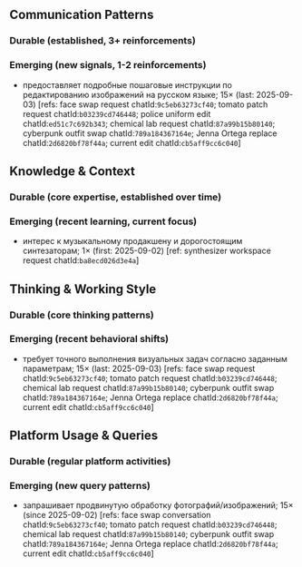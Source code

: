 ## Communication Patterns
### Durable (established, 3+ reinforcements)

### Emerging (new signals, 1-2 reinforcements)
- предоставляет подробные пошаговые инструкции по редактированию изображений на русском языке; 15× (last: 2025-09-03) [refs: face swap request chatId:`9c5eb63273cf40`; tomato patch request chatId:`b03239cd746448`; police uniform edit chatId:`ed51c7c692b343`; chemical lab request chatId:`87a99b15b80140`; cyberpunk outfit swap chatId:`789a184367164e`; Jenna Ortega replace chatId:`2d6820bf78f44a`; current edit chatId:`cb5aff9cc6c040`]

## Knowledge & Context
### Durable (core expertise, established over time)

### Emerging (recent learning, current focus)
- интерес к музыкальному продакшену и дорогостоящим синтезаторам; 1× (first: 2025-09-02) [ref: synthesizer workspace request chatId:`ba8ecd026d3e4a`]

## Thinking & Working Style
### Durable (core thinking patterns)

### Emerging (recent behavioral shifts)
- требует точного выполнения визуальных задач согласно заданным параметрам; 15× (last: 2025-09-03) [refs: face swap request chatId:`9c5eb63273cf40`; tomato patch request chatId:`b03239cd746448`; chemical lab request chatId:`87a99b15b80140`; cyberpunk outfit swap chatId:`789a184367164e`; Jenna Ortega replace chatId:`2d6820bf78f44a`; current edit chatId:`cb5aff9cc6c040`]

## Platform Usage & Queries
### Durable (regular platform activities)

### Emerging (new query patterns)
- запрашивает продвинутую обработку фотографий/изображений; 15× (since 2025-09-02) [refs: face swap conversation chatId:`9c5eb63273cf40`; tomato patch request chatId:`b03239cd746448`; chemical lab request chatId:`87a99b15b80140`; cyberpunk outfit swap chatId:`789a184367164e`; Jenna Ortega replace chatId:`2d6820bf78f44a`; current edit chatId:`cb5aff9cc6c040`]